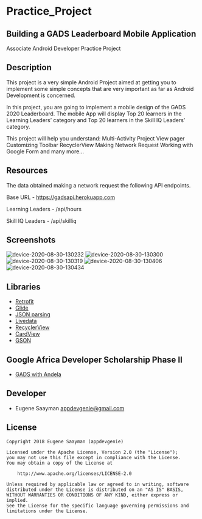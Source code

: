 # Practice_Project

## Building a GADS Leaderboard Mobile Application

Associate Android Developer Practice Project

## Description

This project is a very simple Android Project aimed at getting you to implement some simple concepts that are very important as far as Android Development is concerned.

In this project, you are going to implement a mobile design of the GADS 2020 Leaderboard.
The mobile App will display Top 20 learners in the Learning Leaders’ category and Top 20 learners in the Skill IQ Leaders’ category.

This project will help you understand:
Multi-Activity Project
View pager
Customizing Toolbar
RecyclerView
Making Network Request
Working with Google Form and many more...

## Resources

The data obtained making a network request the following API endpoints.

Base URL - https://gadsapi.herokuapp.com

Learning Leaders - /api/hours

Skill IQ Leaders - /api/skilliq

## Screenshots

![device-2020-08-30-130232](https://user-images.githubusercontent.com/39134030/91658114-a91e9780-eac6-11ea-93e1-b55d4c68dc1d.png)
![device-2020-08-30-130300](https://user-images.githubusercontent.com/39134030/91658115-aa4fc480-eac6-11ea-85cb-9f2f3c6cf346.png)
![device-2020-08-30-130319](https://user-images.githubusercontent.com/39134030/91658116-ab80f180-eac6-11ea-8fcc-d8de4929f92f.png)
![device-2020-08-30-130406](https://user-images.githubusercontent.com/39134030/91658111-a6bc3d80-eac6-11ea-83e5-0882535c7a00.png)
![device-2020-08-30-130434](https://user-images.githubusercontent.com/39134030/91658113-a7ed6a80-eac6-11ea-8090-2cd97c2c93c8.png)

## Libraries

* [Retrofit](https://square.github.io/retrofit/)
* [Glide](https://github.com/bumptech/glide)
* [JSON parsing](https://developer.android.com/reference/android/util/JsonReader)
* [Livedata](https://developer.android.com/topic/libraries/architecture/livedata)
* [RecyclerView](https://developer.android.com/guide/topics/ui/layout/recyclerview)
* [CardView](https://developer.android.com/guide/topics/ui/layout/cardview)
* [GSON](https://developer.android.com/training/volley/request-custom)

## Google Africa Developer Scholarship Phase II 

* [GADS with Andela](https://gads.andela.com/)

## Developer

* Eugene Saayman appdevgenie@gmail.com

## License

    Copyright 2018 Eugene Saayman (appdevgenie)

    Licensed under the Apache License, Version 2.0 (the "License");
    you may not use this file except in compliance with the License.
    You may obtain a copy of the License at

        http://www.apache.org/licenses/LICENSE-2.0

    Unless required by applicable law or agreed to in writing, software
    distributed under the License is distributed on an "AS IS" BASIS,
    WITHOUT WARRANTIES OR CONDITIONS OF ANY KIND, either express or implied.
    See the License for the specific language governing permissions and
    limitations under the License.
